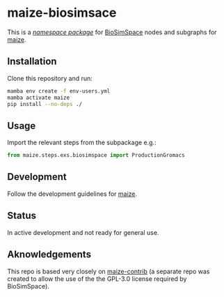 # maize-biosimsace

This is a [*namespace package*](https://packaging.python.org/en/latest/guides/packaging-namespace-packages/) for [BioSimSpace](https://biosimspace.openbiosim.org/) nodes and subgraphs for [maize](https://github.com/MolecularAI/maize).

Installation
------------

Clone this repository and run:
```bash
mamba env create -f env-users.yml
mamba activate maize
pip install --no-deps ./
```

Usage
-----

Import the relevant steps from the subpackage e.g.:

```python
from maize.steps.exs.biosimspace import ProductionGromacs
```

Development
-----------
Follow the development guidelines for [maize](https://molecularai.github.io/maize/development.html).


Status
------

In active development and not ready for general use.

Aknowledgements
---------------
This repo is based very closely on [maize-contrib](https://github.com/MolecularAI/maize-contrib) (a separate repo was created to allow the use of the the GPL-3.0 license required by BioSimSpace).